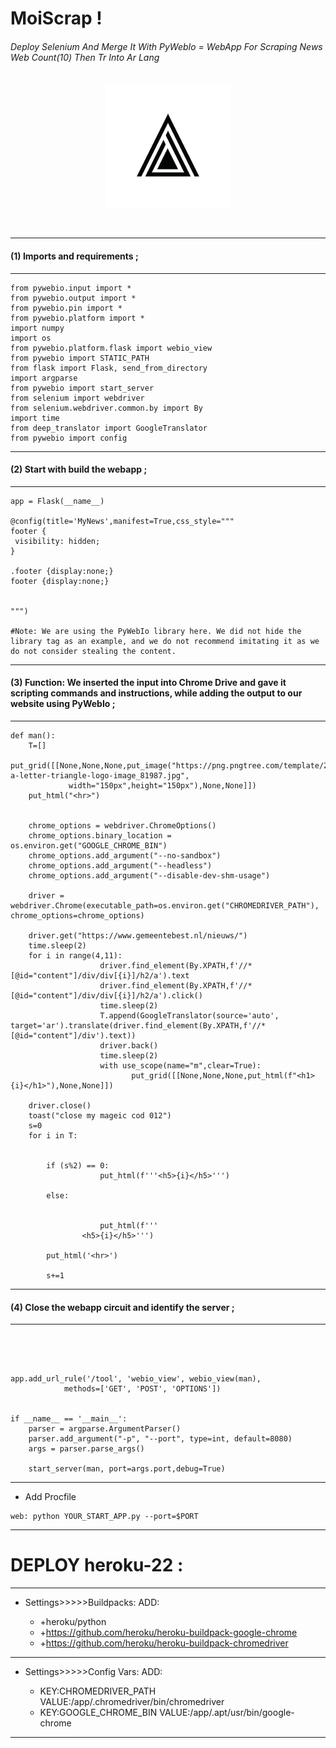 #                                                                  MoiScrap !

###### Deploy Selenium And Merge It With PyWebIo = WebApp For Scraping News Web  Count(10)  Then Tr Into Ar Lang


<p align="center">
  <img src="logoo.png" alt="Image Description"  width="200" height="200">
</p>


<img src="exm.gif" alt="" class="styled-gif" />




---
#### (1) Imports and requirements ;
---
```
from pywebio.input import *
from pywebio.output import *
from pywebio.pin import *
from pywebio.platform import *
import numpy
import os
from pywebio.platform.flask import webio_view
from pywebio import STATIC_PATH
from flask import Flask, send_from_directory
import argparse
from pywebio import start_server
from selenium import webdriver
from selenium.webdriver.common.by import By
import time
from deep_translator import GoogleTranslator
from pywebio import config

```
---
#### (2) Start with build the webapp ;
---
```
app = Flask(__name__)

@config(title='MyNews',manifest=True,css_style="""
footer {
 visibility: hidden;
}     

.footer {display:none;}
footer {display:none;}


""")

#Note: We are using the PyWebIo library here. We did not hide the library tag as an example, and we do not recommend imitating it as we do not consider stealing the content.

```



***
#### (3) Function: We inserted the input into Chrome Drive and gave it scripting commands and instructions, while adding the output to our website using PyWebIo ;
---
```
def man():
    T=[]
    put_grid([[None,None,None,put_image("https://png.pngtree.com/template/20190323/ourmid/pngtree-a-letter-triangle-logo-image_81987.jpg",
             width="150px",height="150px"),None,None]])
    put_html("<hr>")
    
    
    chrome_options = webdriver.ChromeOptions()
    chrome_options.binary_location = os.environ.get("GOOGLE_CHROME_BIN")
    chrome_options.add_argument("--no-sandbox")
    chrome_options.add_argument("--headless")
    chrome_options.add_argument("--disable-dev-shm-usage")
    
    driver = webdriver.Chrome(executable_path=os.environ.get("CHROMEDRIVER_PATH"), chrome_options=chrome_options)
    
    driver.get("https://www.gemeentebest.nl/nieuws/")
    time.sleep(2)
    for i in range(4,11):
                    driver.find_element(By.XPATH,f'//*[@id="content"]/div/div[{i}]/h2/a').text
                    driver.find_element(By.XPATH,f'//*[@id="content"]/div/div[{i}]/h2/a').click()
                    time.sleep(2)
                    T.append(GoogleTranslator(source='auto', target='ar').translate(driver.find_element(By.XPATH,f'//*[@id="content"]/div').text))
                    driver.back()
                    time.sleep(2)
                    with use_scope(name="m",clear=True):
                           put_grid([[None,None,None,put_html(f"<h1>{i}</h1>"),None,None]])

    driver.close()
    toast("close my mageic cod 012")
    s=0
    for i in T:
     
    
        if (s%2) == 0:
                    put_html(f'''<h5>{i}</h5>''')
                    
        else:
                   
        
                    put_html(f'''
                <h5>{i}</h5>''')
    
        put_html('<hr>')
    
        s+=1

```


___

#### (4) Close the webapp circuit and identify the server ;
---
```




app.add_url_rule('/tool', 'webio_view', webio_view(man),
            methods=['GET', 'POST', 'OPTIONS'])


if __name__ == '__main__':
    parser = argparse.ArgumentParser()
    parser.add_argument("-p", "--port", type=int, default=8080)
    args = parser.parse_args()

    start_server(man, port=args.port,debug=True)

```


___

* Add Procfile

```
web: python YOUR_START_APP.py --port=$PORT
```

___

# DEPLOY heroku-22 :
___
* Settings>>>>>Buildpacks: ADD:

  * +heroku/python
  * +https://github.com/heroku/heroku-buildpack-google-chrome
  * +https://github.com/heroku/heroku-buildpack-chromedriver
___

* Settings>>>>>Config Vars: ADD:

  * KEY:CHROMEDRIVER_PATH     VALUE:/app/.chromedriver/bin/chromedriver
  * KEY:GOOGLE_CHROME_BIN     VALUE:/app/.apt/usr/bin/google-chrome
___


